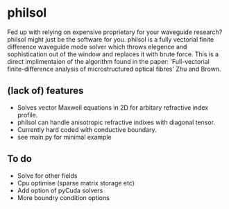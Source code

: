 # philsol
Fed up with relying on expensive proprietary for your waveguide research?  philsol might just be the software for you. 
philsol is a fully vectorial finite difference waveguide mode solver which throws elegence and sophistication out of the window and replaces it with brute force. 
This is a direct implimentaion of the algorithm found in the paper: 
'Full-vectorial finite-difference analysis of microstructured optical fibres' Zhu and Brown. 

## (lack of) features
- Solves vector Maxwell equations in 2D for arbitary refractive index profile. 
- philsol can handle anisotropic refractive indixes with diagonal tensor.
- Currently hard coded with conductive boundary.
- see main.py for minimal example

## To do 
- Solve for other fields 
- Cpu optimise (sparse matrix storage etc)
- Add option of pyCuda solvers 
- More boundry condition options
